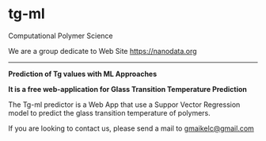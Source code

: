 # tg-ml
Computational Polymer Science

We are a group dedicate to 
Web Site https://nanodata.org



-------------------------------------------------------------------------------------------------

**Prediction of Tg values with ML Approaches**

**It is a free web-application for Glass Transition Temperature Prediction**



The Tg-ml predictor is a Web App that use a Suppor Vector Regression model to predict the glass transition temperature of polymers. 


If you are looking to contact us, please send a mail to gmaikelc@gmail.com
